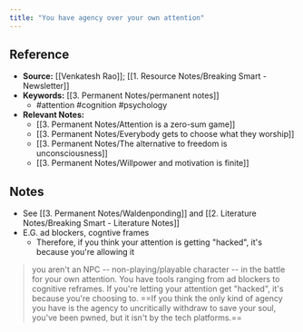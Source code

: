 ```yaml
---
title: "You have agency over your own attention"
---
```

## Reference
- **Source:** [[Venkatesh Rao]]; [[1. Resource Notes/Breaking Smart - Newsletter]]
- **Keywords:** [[3. Permanent Notes/permanent notes]]
	- #attention #cognition #psychology 
- **Relevant Notes:**
	- [[3. Permanent Notes/Attention is a zero-sum game]]
	- [[3. Permanent Notes/Everybody gets to choose what they worship]]
	- [[3. Permanent Notes/The alternative to freedom is unconsciousness]]
	- [[3. Permanent Notes/Willpower and motivation is finite]]
## Notes
- See [[3. Permanent Notes/Waldenponding]] and [[2. Literature Notes/Breaking Smart - Literature Notes]]
- E.G. ad blockers, cogntive frames
	- Therefore, if you think your attention is getting "hacked", it's because you're allowing it


> you aren't an NPC -- non-playing/playable character -- in the battle for your own attention. You have tools ranging from ad blockers to cognitive reframes. If you're letting your attention get "hacked", it's because you're choosing to. ==If you think the only kind of agency you have is the agency to uncritically withdraw to save your soul, you've been pwned, but it isn't by the tech platforms.==